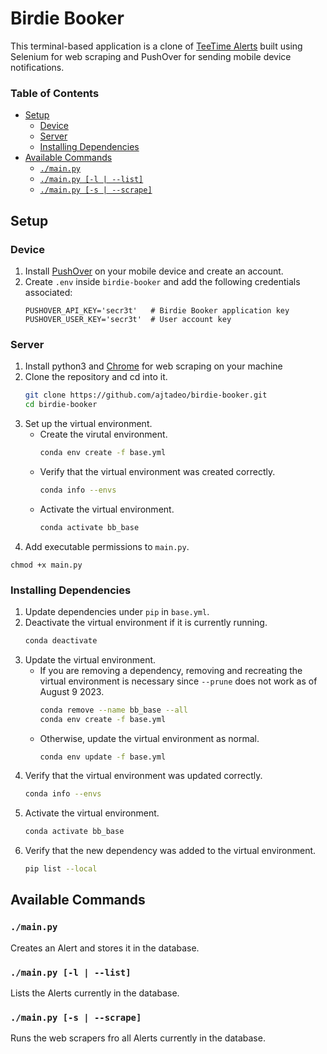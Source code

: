 # Birdie Booker <!-- omit in toc -->
This terminal-based application is a clone of [TeeTime Alerts](https://teetimealerts.io/) built using Selenium for web scraping and PushOver for sending mobile device notifications.

### Table of Contents <!-- omit in toc -->
- [Setup](#setup)
  - [Device](#device)
  - [Server](#server)
  - [Installing Dependencies](#installing-dependencies)
- [Available Commands](#available-commands)
  - [`./main.py`](#mainpy)
  - [`./main.py [-l | --list]`](#mainpy--l----list)
  - [`./main.py [-s | --scrape]`](#mainpy--s----scrape)


## Setup

### Device
1. Install [PushOver](https://pushover.net/) on your mobile device and create an account.
2. Create `.env` inside `birdie-booker` and add the following credentials associated:
    ```env
    PUSHOVER_API_KEY='secr3t'   # Birdie Booker application key
    PUSHOVER_USER_KEY='secr3t'  # User account key
    ```
    
### Server

1. Install python3 and [Chrome](https://www.google.com/chrome/) for web scraping on your machine
1. Clone the repository and cd into it.
    ```sh
    git clone https://github.com/ajtadeo/birdie-booker.git
    cd birdie-booker
    ```
3. Set up the virtual environment.
    * Create the virutal environment.
        ```sh
        conda env create -f base.yml
        ```
    * Verify that the virtual environment was created correctly.
        ```sh
        conda info --envs
        ```
    * Activate the virtual environment.
        ```sh
        conda activate bb_base
        ```
4. Add executable permissions to `main.py`.
  ```
  chmod +x main.py
  ```

### Installing Dependencies
1. Update dependencies under `pip` in `base.yml`.
2. Deactivate the virtual environment if it is currently running.
    ```sh
    conda deactivate
    ```
3. Update the virtual environment. 
    * If you are removing a dependency, removing and recreating the virtual environment is necessary since `--prune` does not work as of August 9 2023. 
        ```sh
        conda remove --name bb_base --all
        conda env create -f base.yml
        ```
    * Otherwise, update the virtual environment as normal.
        ```sh
        conda env update -f base.yml
        ```
4. Verify that the virtual environment was updated correctly.
    ```sh
    conda info --envs
    ```
5. Activate the virtual environment.
    ```sh
    conda activate bb_base
    ```
6. Verify that the new dependency was added to the virtual environment.
    ```sh
    pip list --local

## Available Commands

### `./main.py`
Creates an Alert and stores it in the database.

### `./main.py [-l | --list]`
Lists the Alerts currently in the database.

### `./main.py [-s | --scrape]`
Runs the web scrapers fro all Alerts currently in the database.